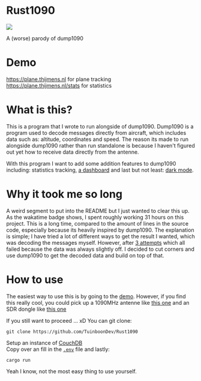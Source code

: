 # Rust1090
<img src="https://waka.hackclub.com/api/badge/U078H10Q3MZ/interval:any/project:ADSB%20flight%20info">

A (worse) parody of dump1090

# Demo
https://plane.thijmens.nl for plane tracking<br>
https://plane.thijmens.nl/stats for statistics

# What is this?
This is a program that I wrote to run alongside of dump1090. Dump1090 is a program used to decode messages directly from aircraft, which includes data such as: altitude, coordinates and speed. The reason its made to run alongside dump1090 rather than run standalone is because I haven't figured out yet how to receive data directly from the antenne.

With this program I want to add some addition features to dump1090 including: statistics tracking, <a href="https://plane.thijmens.nl/stats">a dashboard</a> and last but not least: <a href="https://plane.thijmens.nl/">dark mode</a>.

# Why it took me so long
A weird segment to put into the README but I just wanted to clear this up. As the wakatime badge shows, I spent roughly working 31 hours on this project. This is a long time, compared to the amount of lines in the source code, especially because its heavily inspired by dump1090. The explanation is simple; I have tried a lot of different ways to get the result I wanted, which was decoding the messages myself. However, after <a href="https://github.com/TuinboonDev/temp1090/branches/all?query=idea">3 attempts</a> which all failed because the data was always slightly off. I decided to cut corners and use dump1090 to get the decoded data and build on top of that.

# How to use
The easiest way to use this is by going to the <a href="https://plane.thijmens.nl/stats">demo</a>.
However, if you find this really cool, you could pick up a 1090MHz antenne like <a href="https://www.amazon.nl/-/en/Magnetic-Receiver-Aviation-Definition-Software/dp/B07ZH5FJBW">this one</a> and an SDR dongle like <a href="https://flightaware.store/products/pro-stick-plus">this one</a>

If you still want to proceed ... xD
You can git clone:
```
git clone https://github.com/TuinboonDev/Rust1090
```
Setup an instance of <a href="https://couchdb.apache.org/">CouchDB</a><br>
Copy over an fill in the <a href="">`.env`</a> file and lastly:
```
cargo run
```

Yeah I know, not the most easy thing to use yourself.